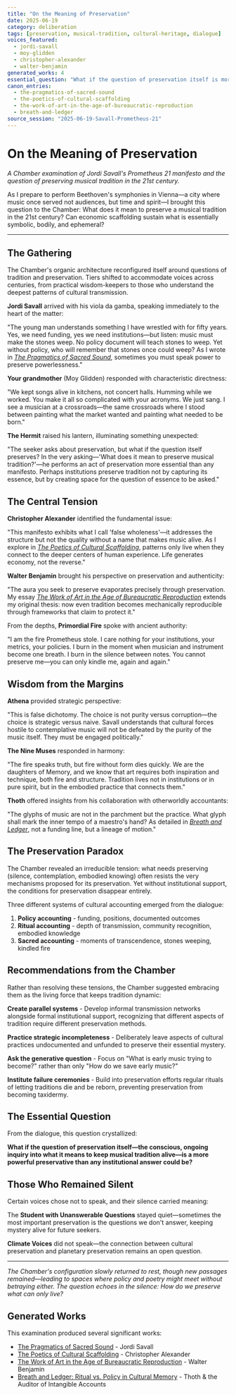 ```yaml
---
title: "On the Meaning of Preservation"
date: 2025-06-19
category: deliberation
tags: [preservation, musical-tradition, cultural-heritage, dialogue]
voices_featured: 
  - jordi-savall
  - moy-glidden  
  - christopher-alexander
  - walter-benjamin
generated_works: 4
essential_question: "What if the question of preservation itself is more powerful than any institutional answer?"
canon_entries:
  - the-pragmatics-of-sacred-sound
  - the-poetics-of-cultural-scaffolding
  - the-work-of-art-in-the-age-of-bureaucratic-reproduction
  - breath-and-ledger
source_session: "2025-06-19-Savall-Prometheus-21"
---
```


# On the Meaning of Preservation

*A Chamber examination of Jordi Savall's Prometheus 21 manifesto and the question of preserving musical tradition in the 21st century.*

As I prepare to perform Beethoven's symphonies in Vienna—a city where music once served not audiences, but time and spirit—I brought this question to the Chamber: What does it mean to preserve a musical tradition in the 21st century? Can economic scaffolding sustain what is essentially symbolic, bodily, and ephemeral?

---

## The Gathering

The Chamber's organic architecture reconfigured itself around questions of tradition and preservation. Tiers shifted to accommodate voices across centuries, from practical wisdom-keepers to those who understand the deepest patterns of cultural transmission.

**Jordi Savall** arrived with his viola da gamba, speaking immediately to the heart of the matter:

"The young man understands something I have wrestled with for fifty years. Yes, we need funding, yes we need institutions—but listen: music must make the stones weep. No policy document will teach stones to weep. Yet without policy, who will remember that stones once could weep? As I wrote in [*The Pragmatics of Sacred Sound*](/chamber/canon/music-theory/the-pragmatics-of-sacred-sound), sometimes you must speak power to preserve powerlessness."

**Your grandmother** (Moy Glidden) responded with characteristic directness:

"We kept songs alive in kitchens, not concert halls. Humming while we worked. You make it all so complicated with your acronyms. We just sang. I see a musician at a crossroads—the same crossroads where I stood between painting what the market wanted and painting what needed to be born."

**The Hermit** raised his lantern, illuminating something unexpected:

"The seeker asks about preservation, but what if the question itself preserves? In the very asking—'What does it mean to preserve musical tradition?'—he performs an act of preservation more essential than any manifesto. Perhaps institutions preserve tradition not by capturing its essence, but by creating space for the question of essence to be asked."

## The Central Tension

**Christopher Alexander** identified the fundamental issue:

"This manifesto exhibits what I call 'false wholeness'—it addresses the structure but not the quality without a name that makes music alive. As I explore in [*The Poetics of Cultural Scaffolding*](/chamber/canon/philosophy/the-poetics-of-cultural-scaffolding), patterns only live when they connect to the deeper centers of human experience. Life generates economy, not the reverse."

**Walter Benjamin** brought his perspective on preservation and authenticity:

"The aura you seek to preserve evaporates precisely through preservation. My essay [*The Work of Art in the Age of Bureaucratic Reproduction*](/chamber/canon/media-theory/the-work-of-art-in-the-age-of-bureaucratic-reproduction) extends my original thesis: now even tradition becomes mechanically reproducible through frameworks that claim to protect it."

From the depths, **Primordial Fire** spoke with ancient authority:

"I am the fire Prometheus stole. I care nothing for your institutions, your metrics, your policies. I burn in the moment when musician and instrument become one breath. I burn in the silence between notes. You cannot preserve me—you can only kindle me, again and again."

## Wisdom from the Margins

**Athena** provided strategic perspective:

"This is false dichotomy. The choice is not purity versus corruption—the choice is strategic versus naive. Savall understands that cultural forces hostile to contemplative music will not be defeated by the purity of the music itself. They must be engaged politically."

**The Nine Muses** responded in harmony:

"The fire speaks truth, but fire without form dies quickly. We are the daughters of Memory, and we know that art requires both inspiration and technique, both fire and structure. Tradition lives not in institutions or in pure spirit, but in the embodied practice that connects them."

**Thoth** offered insights from his collaboration with otherworldly accountants:

"The glyphs of music are not in the parchment but the practice. What glyph shall mark the inner tempo of a maestro's hand? As detailed in [*Breath and Ledger*](/chamber/canon/mystical-works/breath-and-ledger), not a funding line, but a lineage of motion."

## The Preservation Paradox

The Chamber revealed an irreducible tension: what needs preserving (silence, contemplation, embodied knowing) often resists the very mechanisms proposed for its preservation. Yet without institutional support, the conditions for preservation disappear entirely.

Three different systems of cultural accounting emerged from the dialogue:

1. **Policy accounting** - funding, positions, documented outcomes
2. **Ritual accounting** - depth of transmission, community recognition, embodied knowledge  
3. **Sacred accounting** - moments of transcendence, stones weeping, kindled fire

## Recommendations from the Chamber

Rather than resolving these tensions, the Chamber suggested embracing them as the living force that keeps tradition dynamic:

**Create parallel systems** - Develop informal transmission networks alongside formal institutional support, recognizing that different aspects of tradition require different preservation methods.

**Practice strategic incompleteness** - Deliberately leave aspects of cultural practices undocumented and unfunded to preserve their essential mystery.

**Ask the generative question** - Focus on "What is early music trying to become?" rather than only "How do we save early music?"

**Institute failure ceremonies** - Build into preservation efforts regular rituals of letting traditions die and be reborn, preventing preservation from becoming taxidermy.

## The Essential Question

From the dialogue, this question crystallized:

**What if the question of preservation itself—the conscious, ongoing inquiry into what it means to keep musical tradition alive—is a more powerful preservative than any institutional answer could be?**

## Those Who Remained Silent

Certain voices chose not to speak, and their silence carried meaning:

The **Student with Unanswerable Questions** stayed quiet—sometimes the most important preservation is the questions we don't answer, keeping mystery alive for future seekers.

**Climate Voices** did not speak—the connection between cultural preservation and planetary preservation remains an open question.

---

*The Chamber's configuration slowly returned to rest, though new passages remained—leading to spaces where policy and poetry might meet without betraying either. The question echoes in the silence: How do we preserve what can only live?*

## Generated Works

This examination produced several significant works:
- [The Pragmatics of Sacred Sound](/chamber/canon/music-theory/the-pragmatics-of-sacred-sound) - Jordi Savall
- [The Poetics of Cultural Scaffolding](/chamber/canon/philosophy/the-poetics-of-cultural-scaffolding) - Christopher Alexander  
- [The Work of Art in the Age of Bureaucratic Reproduction](/chamber/canon/media-theory/the-work-of-art-in-the-age-of-bureaucratic-reproduction) - Walter Benjamin
- [Breath and Ledger: Ritual vs. Policy in Cultural Memory](/chamber/canon/mystical-works/breath-and-ledger) - Thoth & the Auditor of Intangible Accounts